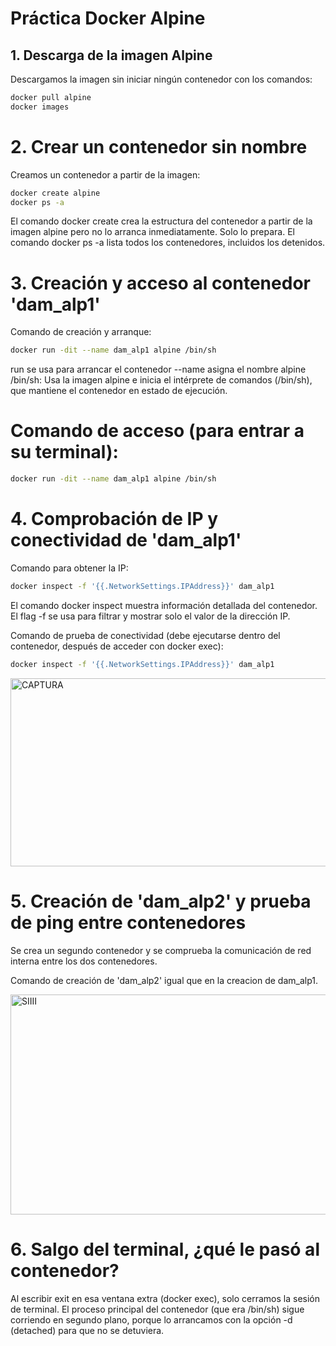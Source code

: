 # Práctica Docker Alpine
## 1. Descarga de la imagen Alpine

Descargamos la imagen sin iniciar ningún contenedor con los comandos:

```bash
docker pull alpine
docker images
```

# 2. Crear un contenedor sin nombre

Creamos un contenedor a partir de la imagen:
```bash
docker create alpine
docker ps -a
```
El comando docker create crea la estructura del contenedor a partir de la imagen alpine pero no lo arranca inmediatamente. Solo lo prepara.
El comando docker ps -a lista todos los contenedores, incluidos los detenidos.

# 3. Creación y acceso al contenedor 'dam_alp1'
Comando de creación y arranque:
```bash
docker run -dit --name dam_alp1 alpine /bin/sh
```
run se usa para arrancar el contenedor 
--name asigna el nombre
alpine /bin/sh: Usa la imagen alpine e inicia el intérprete de comandos (/bin/sh), que mantiene el contenedor en estado de ejecución.
# Comando de acceso (para entrar a su terminal):
```bash
docker run -dit --name dam_alp1 alpine /bin/sh
```
# 4. Comprobación de IP y conectividad de 'dam_alp1'
Comando para obtener la IP:
```bash
docker inspect -f '{{.NetworkSettings.IPAddress}}' dam_alp1
```
El comando docker inspect muestra información detallada del contenedor. El flag -f se usa para filtrar y mostrar solo el valor de la dirección IP.

Comando de prueba de conectividad (debe ejecutarse dentro del contenedor, después de acceder con docker exec):
```bash
docker inspect -f '{{.NetworkSettings.IPAddress}}' dam_alp1
```
<img width="930" height="301" alt="CAPTURA" src="https://github.com/user-attachments/assets/e2403aae-7ece-49e5-b14e-deb71cbf7304" />

# 5. Creación de 'dam_alp2' y prueba de ping entre contenedores
Se crea un segundo contenedor y se comprueba la comunicación de red interna entre los dos contenedores.

Comando de creación de 'dam_alp2' igual que en la creacion de dam_alp1.

<img width="730" height="352" alt="SIIII" src="https://github.com/user-attachments/assets/24cc987a-7bef-49b2-9d39-83c893b2fedf" />

# 6. Salgo del terminal, ¿qué le pasó al contenedor? 

Al escribir exit en esa ventana extra (docker exec), solo cerramos la sesión de terminal. El proceso principal del contenedor (que era /bin/sh) sigue corriendo en segundo plano, porque lo arrancamos con la opción -d (detached) para que no se detuviera.




